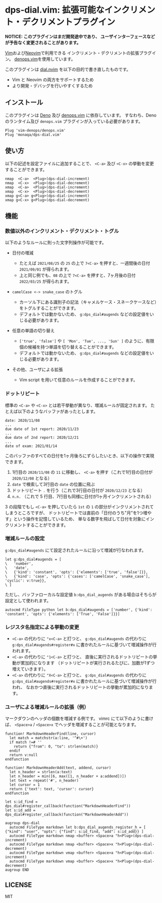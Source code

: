 # dps-dial.vim: 拡張可能なインクリメント・デクリメントプラグイン

**NOTICE: このプラグインはまだ開発途中であり、 ユーザインターフェースなどが予告なく変更されることがあります。**

[Vim](https://github.com/vim/vim)および[Neovim](https://github.com/neovim/neovim)で利用できる
インクリメント・デクリメントの拡張プラグイン。
[denops.vim](https://github.com/vim-denops/denops.vim)を使用しています。

このプラグインは [dial.nvim](https://github.com/monaqa/dial.nvim) を以下の目的で書き直したものです。

- Vim と Neovim の両方をサポートするため
- より開発・デバッグを行いやすくするため

## インストール

このプラグインは [Deno](https://deno.land) 及び
[denops.vim](https://github.com/vim-denops/denops.vim) に依存しています。 すなわち、Deno
のランタイム及び `denops.vim` プラグインが入っている必要があります。

```vim
Plug 'vim-denops/denops.vim'
Plug 'monaqa/dps-dial.vim'
```

## 使い方

以下の記述を設定ファイルに追加することで、 `<C-a>` 及び `<C-x>` の挙動を変更することができます。

```vim
nmap  <C-a>  <Plug>(dps-dial-increment)
nmap  <C-x>  <Plug>(dps-dial-decrement)
xmap  <C-a>  <Plug>(dps-dial-increment)
xmap  <C-x>  <Plug>(dps-dial-decrement)
xmap g<C-a> g<Plug>(dps-dial-increment)
xmap g<C-x> g<Plug>(dps-dial-decrement)
```

## 機能

### 数値以外のインクリメント・デクリメント・トグル

以下のようなルールに則った文字列操作が可能です。

- 日付の増減

  - たとえば `2021/08/25` の `25` の上で `7<C-a>` を押すと、一週間後の日付 `2021/09/01` が得られます。
  - 上と同じ例でも、`08` の上で `7<C-a>` を押すと、7ヶ月後の日付 `2022/03/25` が得られます。

- `camelCase <-> snake_case` のトグル

  - カーソル下にある識別子の記法（キャメルケース・スネークケースなど）をトグルすることができます。
  - デフォルトでは動かないため、 `g:dps_dial#augends` などの設定値をいじる必要があります。

- 任意の単語の切り替え

  - `['true', 'false']` や `[ 'Mon', 'Tue', ..., 'Sun' ]`
    のように、有限個の候補を持つ単語を切り替えることができます。
  - デフォルトでは動かないため、 `g:dps_dial#augends` などの設定値をいじる必要があります。

- その他、ユーザによる拡張

  - Vim script を用いて任意のルールを作成することができます。

### ドットリピート

標準の `<C-a>` や `<C-x>` とは若干挙動が異なり、増減ルールが固定されます。 たとえば以下のようなバッファがあったとします。

```
date: 2020/11/08
...
due date of 1st report: 2020/11/23
...
due date of 2nd report: 2020/12/21
...
date of exam: 2021/01/14
```

このバッファのすべての日付を1ヶ月後ろにずらしたいとき、以下の操作で実現できます。

1. 1行目の `2020/11/08` の `11` に移動し、 `<C-a>` を押す（これで1行目の日付が `2020/12/08` となる）
2. `date` で検索して3行目の `date` の位置に飛ぶ
3. ドットリピート `.` を行う（これで3行目の日付が `2020/12/23` となる）
4. `n.n.` （これで 5 行目、7行目も同様に日付が1ヶ月インクリメントされる）

3 の段階でもし `<C-a>` を押していたら `1st` の `1` の部分がインクリメントされてしまうところですが、
ドットリピートでは直前の「日付のうち"月"を1つ増やす」という操作を記憶しているため、 単なる数字を飛ばして日付を対象にインクリメントすることができます。

### 増減ルールの設定

`g:dps_dial#augends` にて設定されたルールに沿って増減が行なわれます。

```vim
let g:dps_dial#augends = [
\   'number',
\   'date',
\   {'kind': 'constant', 'opts': {'elements': ['true', 'false']}},
\   {'kind': 'case', 'opts': {'cases': ['camelCase', 'snake_case'], 'cyclic': v:true}},
\ ]
```

ただし、バッファローカルな設定値 `b:dps_dial_augends` がある場合はそちらが設定として使われます。

```vim
autocmd FileType python let b:dps_dial#augends = ['number', {'kind': 'constant', 'opts': {'elements': ['True', 'False']}}]
```

### レジスタ名指定による挙動の変更

- `<C-a>` の代わりに `"x<C-a>` と打つと、 `g:dps_dial#augends` の代わりに
  `g:dps_dial#augends#register#x` に書かれたルールに基づいて増減操作が行われます。
- `<C-a>` の代わりに `"1<C-a>` と打つと、 直後に実行されるドットリピートの挙動が累加的になります
  （ドットリピートが実行されるたびに、加数が1ずつ増えていきます）。
- `<C-a>` の代わりに `"X<C-a>` と打つと、 `g:dps_dial#augends` の代わりに
  `g:dps_dial#augends#register#x` に書かれたルールに基づいて増減操作が行われ、
  なおかつ直後に実行されるドットリピートの挙動が累加的になります。

### ユーザによる増減ルールの拡張（例）

マークダウンのヘッダの個数を増減する例です。 vimrc にて以下のように書けば、 `<Space>a` / `<Space>x`
でヘッダを増減することが可能となります。

```vim
function! MarkdownHeaderFind(line, cursor)
  let match = matchstr(a:line, '^#\+')
  if match !=# ''
    return {"from": 0, "to": strlen(match)}
  endif
  return v:null
endfunction

function! MarkdownHeaderAdd(text, addend, cursor)
  let n_header = strlen(a:text)
  let n_header = min([6, max([1, n_header + a:addend])])
  let text = repeat('#', n_header)
  let cursor = 1
  return {'text': text, 'cursor': cursor}
endfunction

let s:id_find = dps_dial#register_callback(function("MarkdownHeaderFind"))
let s:id_add = dps_dial#register_callback(function("MarkdownHeaderAdd"))

augroup dps-dial
  autocmd FileType markdown let b:dps_dial_augends_register_h = [ {"kind": "user", "opts": {"find": s:id_find, "add": s:id_add}} ]
  autocmd FileType markdown nmap <buffer> <Space>a "h<Plug>(dps-dial-increment)
  autocmd FileType markdown nmap <buffer> <Space>x "h<Plug>(dps-dial-decrement)
  autocmd FileType markdown vmap <buffer> <Space>a "h<Plug>(dps-dial-increment)
  autocmd FileType markdown vmap <buffer> <Space>x "h<Plug>(dps-dial-decrement)
augroup END
```

## LICENSE

MIT
